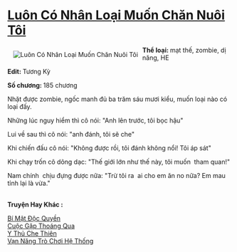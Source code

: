 <a href="https://utruyen.com/luon-co-nhan-loai-muon-chan-nuoi-toi/13220/" title="Luôn Có Nhân Loại Muốn Chăn Nuôi Tôi"><h1>Luôn Có Nhân Loại Muốn Chăn Nuôi Tôi</h1></a><div style="display:table"><img align="right" style="float: left; padding: 10px;" src="https://utruyen.com/images/story/200x260/luon-co-nhan-loai-muon-chan-nuoi-toi.jpg" alt="Luôn Có Nhân Loại Muốn Chăn Nuôi Tôi"><b>Thể loại: </b>mạt thế, zombie, dị năng, HE<p></p><b>Edit: </b>Tương Kỳ​<p></p><b>Số chương: </b>185 chương<p></p>Nhặt được zombie, ngốc manh đủ ba trăm sáu mươi kiểu, muốn loại nào có loại đấy.<p></p>Những lúc nguy hiểm thì cô nói: "Anh lên trước, tôi bọc hậu"<p></p>Lui về sau thì cô nói: "anh đánh, tôi sẽ che"<p></p>Khi chiến đấu cô nói: "Không được rồi, tôi đánh không nổi! Tôi áp sát"<p></p>Khi chạy trốn cô dõng dạc: "Thế giới lớn như thế này, tôi muốn  tham quan!"<p></p>Nam chính  chịu đựng được nữa: "Trừ tôi ra  ai cho em ăn no nữa? Em mau tỉnh lại là vừa."​</div><p><br><b>Truyện Hay Khác :</b></p><a href="https://utruyen.com/bi-mat-doc-quyen/17845/" alt="Bí Mật Độc Quyền">Bí Mật Độc Quyền</a><br/><a href="https://github.com/quanluxury/ngontinhhot/tree/master/truyenhay/19076/" alt="Cuộc Gặp Thoáng Qua">Cuộc Gặp Thoáng Qua</a><br/><a href="https://github.com/quanluxury/truyenhot/tree/master/truyenhay/1628/" alt="Y Thủ Che Thiên">Y Thủ Che Thiên</a><br/><a href="https://github.com/quanluxury/ngontinhhot/tree/master/truyenhay/19274/" alt="Vạn Năng Trò Chơi Hệ Thống">Vạn Năng Trò Chơi Hệ Thống</a><br/>